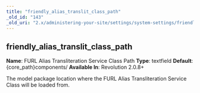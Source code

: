 ```yaml
---
title: "friendly_alias_translit_class_path"
_old_id: "143"
_old_uri: "2.x/administering-your-site/settings/system-settings/friendly_alias_translit_class_path"
---
```


## friendly\_alias\_translit\_class\_path

**Name**: FURL Alias Transliteration Service Class Path 
**Type**: textfield 
**Default**: {core\_path}components/ 
**Available In**: Revolution 2.0.8+

The model package location where the FURL Alias Transliteration Service Class will be loaded from.